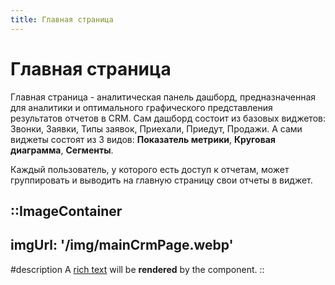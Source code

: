 ```yaml
---
title: Главная страница
---
```


# Главная страница

Главная страница - аналитическая панель дашборд, предназначенная для аналитики и оптимального графического представления результатов отчетов в CRM. 
Сам дашборд состоит из базовых виджетов: Звонки, Заявки, Типы заявок, Приехали, Приедут, Продажи. 
А сами виджеты состоят из 3 видов: **Показатель метрики**, **Круговая диаграмма**, **Сегменты**.

Каждый пользователь, у которого есть доступ к отчетам, может группировать и выводить на главную страницу свои отчеты в виджет.

::ImageContainer
---
imgUrl: '/img/mainCrmPage.webp'
---
#description
A [rich text](/) will be **rendered** by the component.
::

